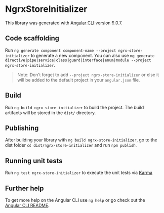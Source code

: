 # NgrxStoreInitializer

This library was generated with [Angular CLI](https://github.com/angular/angular-cli) version 9.0.7.

## Code scaffolding

Run `ng generate component component-name --project ngrx-store-initializer` to generate a new component. You can also use `ng generate directive|pipe|service|class|guard|interface|enum|module --project ngrx-store-initializer`.
> Note: Don't forget to add `--project ngrx-store-initializer` or else it will be added to the default project in your `angular.json` file. 

## Build

Run `ng build ngrx-store-initializer` to build the project. The build artifacts will be stored in the `dist/` directory.

## Publishing

After building your library with `ng build ngrx-store-initializer`, go to the dist folder `cd dist/ngrx-store-initializer` and run `npm publish`.

## Running unit tests

Run `ng test ngrx-store-initializer` to execute the unit tests via [Karma](https://karma-runner.github.io).

## Further help

To get more help on the Angular CLI use `ng help` or go check out the [Angular CLI README](https://github.com/angular/angular-cli/blob/master/README.md).
